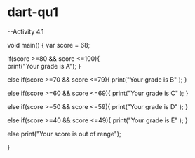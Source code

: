 # dart-qu1
--Activity 4.1

void main() {
  var score = 68;
 
  if(score >=80 && score <=100){  
    print("Your grade is A"); }
  
  else if(score >=70 && score <=79){
    print("Your grade is B" );
  }
  
  else if(score >=60 && score <=69){
    print("Your grade is C" );
  }
  
  else if(score >=50 && score <=59){
    print("Your grade is D" );
  }
  
  else if(score >=40 && score <=49){
    print("Your grade is E" );
  }
  
  else
    print("Your score is out of renge");
  
}
